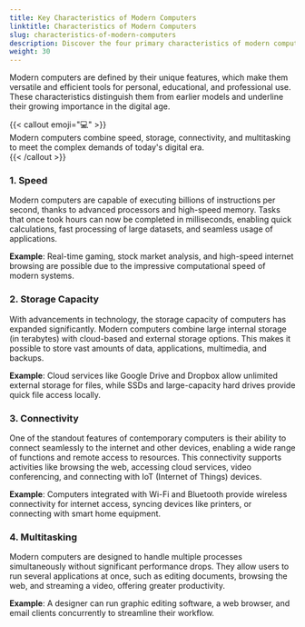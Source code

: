 ```yaml
---
title: Key Characteristics of Modern Computers
linktitle: Characteristics of Modern Computers
slug: characteristics-of-modern-computers
description: Discover the four primary characteristics of modern computers, including speed, storage capacity, connectivity, and multitasking capabilities, and understand their role in modern applications.
weight: 30
---
```


Modern computers are defined by their unique features, which make them versatile and efficient tools for personal, educational, and professional use. These characteristics distinguish them from earlier models and underline their growing importance in the digital age.

{{< callout emoji="💻" >}}  
 Modern computers combine speed, storage, connectivity, and multitasking to meet the complex demands of today's digital era.  
{{< /callout >}}

### 1. Speed

Modern computers are capable of executing billions of instructions per second, thanks to advanced processors and high-speed memory. Tasks that once took hours can now be completed in milliseconds, enabling quick calculations, fast processing of large datasets, and seamless usage of applications.

**Example**: Real-time gaming, stock market analysis, and high-speed internet browsing are possible due to the impressive computational speed of modern systems.

### 2. Storage Capacity

With advancements in technology, the storage capacity of computers has expanded significantly. Modern computers combine large internal storage (in terabytes) with cloud-based and external storage options. This makes it possible to store vast amounts of data, applications, multimedia, and backups.

**Example**: Cloud services like Google Drive and Dropbox allow unlimited external storage for files, while SSDs and large-capacity hard drives provide quick file access locally.

### 3. Connectivity

One of the standout features of contemporary computers is their ability to connect seamlessly to the internet and other devices, enabling a wide range of functions and remote access to resources. This connectivity supports activities like browsing the web, accessing cloud services, video conferencing, and connecting with IoT (Internet of Things) devices.

**Example**: Computers integrated with Wi-Fi and Bluetooth provide wireless connectivity for internet access, syncing devices like printers, or connecting with smart home equipment.

### 4. Multitasking

Modern computers are designed to handle multiple processes simultaneously without significant performance drops. They allow users to run several applications at once, such as editing documents, browsing the web, and streaming a video, offering greater productivity.

**Example**: A designer can run graphic editing software, a web browser, and email clients concurrently to streamline their workflow.
